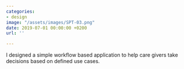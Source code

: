 ```yaml
---
categories:
- design
image: "/assets/images/SPT-03.png"
date: 2019-07-01 00:00:00 +0200
url: ''

---
```

I designed a simple workflow based application to help care givers take decisions based on defined use cases.